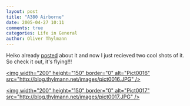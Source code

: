 ```yaml
---
layout: post
title: "A380 Airborne"
date: 2005-04-27 10:11
comments: true
categories: Life in General
author: Oliver Thylmann
---
```



Heiko already [posted](http://www.hebig.com/archives/003037.shtml) about it and now I just recieved two cool shots of it. So check it out, it's flying!!!

[&lt;img width=&quot;200&quot; height=&quot;150&quot; border=&quot;0&quot; alt=&quot;Pict0016&quot; src=&quot;http://blog.thylmann.net/images/pict0016.JPG&quot; /&gt;](http://owt.typepad.com/.shared/image.html?/photos/uncategorized/pict0016.JPG)

[&lt;img width=&quot;200&quot; height=&quot;150&quot; border=&quot;0&quot; alt=&quot;Pict0017&quot; src=&quot;http://blog.thylmann.net/images/pict0017.JPG&quot; /&gt;](http://owt.typepad.com/.shared/image.html?/photos/uncategorized/pict0017.JPG)

